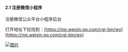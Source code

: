 #### 2.1 注册微信小程序

注册微信公众平台小程序后台

打开地址下拉找到：[https://mp.weixin.qq.com/cgi-bin/wx](https://mp.weixin.qq.com/cgi-bin/wx)

[![图片](http://qrs.gameseed.cn/shareyou/doc/pro/6feb8257-d0e5-4d27-a43d-ca0de967ecf9.026.png "图片")](http://qrs.gameseed.cn/shareyou/doc/pro/6feb8257-d0e5-4d27-a43d-ca0de967ecf9.026.png)